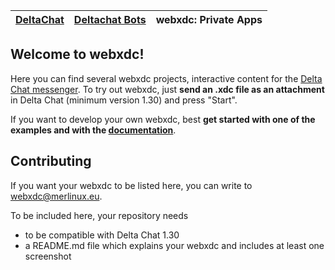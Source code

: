 |[DeltaChat](https://github.com/deltachat)|[Deltachat Bots](https://github.com/deltachat-bot)|**webxdc: Private Apps**|
|----|---|---|

## Welcome to webxdc!

Here you can find several webxdc projects, interactive content for the [Delta 
Chat messenger](https://delta.chat). To try out webxdc, just **send an .xdc file as an attachment** in Delta Chat
(minimum version 1.30) and press "Start".

If you want to develop your own webxdc,
best **get started with one of the examples and with the [documentation](https://docs.webxdc.org/)**.


## Contributing

If you want your webxdc to be listed here, you can write to
[webxdc@merlinux.eu](mailto:webxdc@merlinux.eu).

To be included here, your repository needs

- to be compatible with Delta Chat 1.30
- a README.md file which explains your webxdc and includes at least one screenshot
